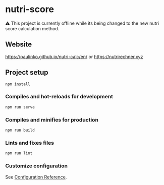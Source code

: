 # nutri-score

⚠️ This project is currently offline while its being changed to the new nutri score calculation method.

## Website

https://paulinko.github.io/nutri-calc/en/ or https://nutrirechner.xyz

## Project setup
```
npm install
```

### Compiles and hot-reloads for development
```
npm run serve
```

### Compiles and minifies for production
```
npm run build
```

### Lints and fixes files
```
npm run lint
```

### Customize configuration
See [Configuration Reference](https://cli.vuejs.org/config/).
